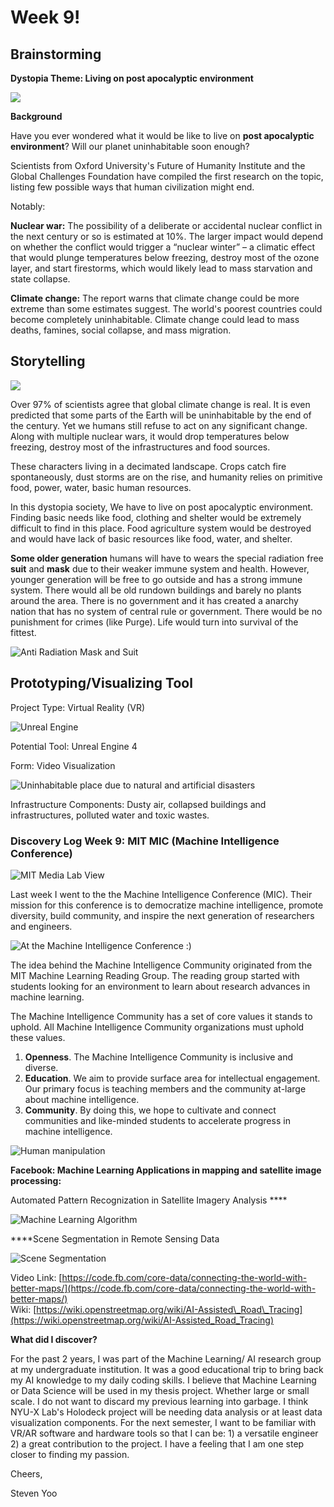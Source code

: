 # Week 9!

## **Brainstorming**

**Dystopia Theme: Living on post apocalyptic environment**

![](../.gitbook/assets/outer.jpg)

**Background**

Have you ever wondered what it would be like to live on **post apocalyptic environment**? Will our planet uninhabitable soon enough? 

Scientists from Oxford University's Future of Humanity Institute and the Global Challenges Foundation have compiled the first research on the topic, listing few possible ways that human civilization might end.

Notably:

**Nuclear war:** The possibility of a deliberate or accidental nuclear conflict in the next century or so is estimated at 10%. The larger impact would depend on whether the conflict would trigger a “nuclear winter” – a climatic effect that would plunge temperatures below freezing, destroy most of the ozone layer, and start firestorms, which would likely lead to mass starvation and state collapse.

**Climate change:** The report warns that climate change could be more extreme than some estimates suggest. The world's poorest countries could become completely uninhabitable. Climate change could lead to mass deaths, famines, social collapse, and mass migration.

## **Storytelling**

![](../.gitbook/assets/post.jpg)

Over 97% of scientists agree that global climate change is real. It is even predicted that some parts of the Earth will be uninhabitable by the end of the century. Yet we humans still refuse to act on any significant change. Along with multiple nuclear wars, it would drop temperatures below freezing, destroy most of the infrastructures and food sources.

These characters living in a decimated landscape. Crops catch fire spontaneously, dust storms are on the rise, and humanity relies on primitive food, power, water, basic human resources. 

In this dystopia society, We have to live on post apocalyptic environment. Finding basic needs like food, clothing and shelter would be extremely difficult to find in this place. Food agriculture system would be destroyed and would have lack of basic resources like food, water, and shelter. 

**Some older generation** humans will have to wears the special radiation free **suit** and **mask** due to their weaker immune system and health. However, younger generation will be free to go outside and has a strong immune system. There would all be old rundown buildings and barely no plants around the area. There is no government and it has created a anarchy nation that has no system of central rule or government. There would be no punishment for crimes \(like Purge\). Life would turn into survival of the fittest.

![Anti Radiation Mask and Suit ](../.gitbook/assets/drawing.jpg)

## **Prototyping/Visualizing Tool**

Project Type: Virtual Reality \(VR\)

![Unreal Engine](../.gitbook/assets/unreal.png)

Potential Tool: Unreal Engine 4

Form: Video Visualization 

![Uninhabitable place due to natural and artificial disasters](../.gitbook/assets/doom.jpg)

Infrastructure Components: Dusty air, collapsed buildings and infrastructures, polluted water and toxic wastes. 

### Discovery Log Week 9: MIT MIC \(Machine Intelligence Conference\)

![MIT Media Lab View](../.gitbook/assets/wow.HEIC)

Last week I went to the the Machine Intelligence Conference \(MIC\). Their mission for this conference is to democratize machine intelligence, promote diversity, build community, and inspire the next generation of researchers and engineers.

![At the Machine Intelligence Conference :\)](../.gitbook/assets/mee.HEIC)

The idea behind the Machine Intelligence Community originated from the MIT Machine Learning Reading Group. The reading group started with students looking for an environment to learn about research advances in machine learning.

The Machine Intelligence Community has a set of core values it stands to uphold. All Machine Intelligence Community organizations must uphold these values.

1. **Openness**. The Machine Intelligence Community is inclusive and diverse.
2. **Education**. We aim to provide surface area for intellectual engagement. Our primary focus is teaching members and the community at-large about machine intelligence.
3. **Community**. By doing this, we hope to cultivate and connect communities and like-minded students to accelerate progress in machine intelligence.

![Human manipulation](../.gitbook/assets/img_88b9026152b6-1.jpeg)

**Facebook: Machine Learning Applications in mapping and satellite image processing:**

Automated Pattern Recognization in Satellite Imagery Analysis ****

![Machine Learning Algorithm](../.gitbook/assets/image%20%289%29.png)

  
****Scene Segmentation in Remote Sensing Data

![Scene Segmentation](../.gitbook/assets/image%20%282%29.png)

  
Video Link: [https://code.fb.com/core-data/connecting-the-world-with-better-maps/](https://code.fb.com/core-data/connecting-the-world-with-better-maps/)  
Wiki: [https://wiki.openstreetmap.org/wiki/AI-Assisted\_Road\_Tracing](https://wiki.openstreetmap.org/wiki/AI-Assisted_Road_Tracing)

**What did I discover?**

For the past 2 years, I was part of the Machine Learning/ AI research group at my undergraduate institution. It was a good educational trip to bring back my AI knowledge to my daily coding skills. I believe that Machine Learning or Data Science will be used in my thesis project. Whether large or small scale. I do not want to discard my previous learning into garbage. I think NYU-X Lab's Holodeck project will be needing data analysis or at least data visualization components. For the next semester, I want to be familiar with VR/AR software and hardware tools so that I can be: 1\) a versatile engineer 2\) a great contribution to the project. I have a feeling that I am one step closer to finding my passion.

Cheers,



Steven Yoo

